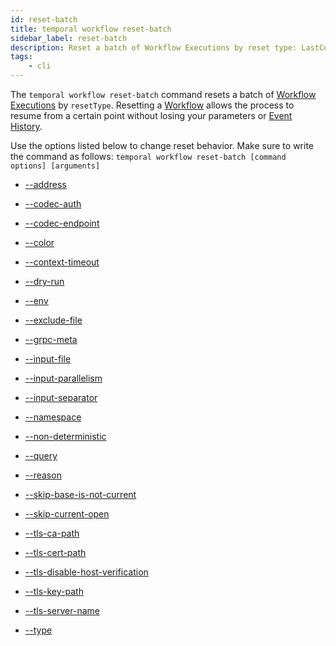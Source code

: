 ```yaml
---
id: reset-batch
title: temporal workflow reset-batch
sidebar_label: reset-batch
description: Reset a batch of Workflow Executions by reset type: LastContinuedAsNew, FirstWorkflowTask, LastWorkflowTask
tags:
	- cli
---
```


The `temporal workflow reset-batch` command resets a batch of [Workflow Executions](/concepts/what-is-a-workflow-execution) by `resetType`.
Resetting a [Workflow](/concepts/what-is-a-workflow) allows the process to resume from a certain point without losing your parameters or [Event History](/concepts/what-is-an-event-history).

Use the options listed below to change reset behavior.
Make sure to write the command as follows:
`temporal workflow reset-batch [command options] [arguments]`

- [--address](/cli/cmd-options/address)

- [--codec-auth](/cli/cmd-options/codec-auth)

- [--codec-endpoint](/cli/cmd-options/codec-endpoint)

- [--color](/cli/cmd-options/color)

- [--context-timeout](/cli/cmd-options/context-timeout)

- [--dry-run](/cli/cmd-options/dry-run)

- [--env](/cli/cmd-options/env)

- [--exclude-file](/cli/cmd-options/exclude-file)

- [--grpc-meta](/cli/cmd-options/grpc-meta)

- [--input-file](/cli/cmd-options/input-file)

- [--input-parallelism](/cli/cmd-options/input-parallelism)

- [--input-separator](/cli/cmd-options/input-separator)

- [--namespace](/cli/cmd-options/namespace)

- [--non-deterministic](/cli/cmd-options/non-deterministic)

- [--query](/cli/cmd-options/query)

- [--reason](/cli/cmd-options/reason)

- [--skip-base-is-not-current](/cli/cmd-options/skip-base-is-not-current)

- [--skip-current-open](/cli/cmd-options/skip-current-open)

- [--tls-ca-path](/cli/cmd-options/tls-ca-path)

- [--tls-cert-path](/cli/cmd-options/tls-cert-path)

- [--tls-disable-host-verification](/cli/cmd-options/tls-disable-host-verification)

- [--tls-key-path](/cli/cmd-options/tls-key-path)

- [--tls-server-name](/cli/cmd-options/tls-server-name)

- [--type](/cli/cmd-options/type)

